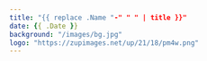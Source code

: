 ```yaml
---
title: "{{ replace .Name "-" " " | title }}"
date: {{ .Date }}
background: "/images/bg.jpg"
logo: "https://zupimages.net/up/21/18/pm4w.png"
---
```


